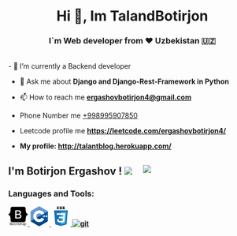 <h1 align="center">Hi 👋, Im TalandBotirjon</h1>
<h3 align="center">I`m Web developer from ❤️ Uzbekistan 🇺🇿 </h3>
<br/>
- 🌱 I’m currently a Backend developer


- 💬 Ask me about **Django and Django-Rest-Framework in Python**

- 📫 How to reach me **ergashovbotirjon4@gmail.com**
- Phone Number me  <a href="tel:+998-99-590-78-50" target="_blank" rel="noreferrer">+998995907850 </a>
-  Leetcode profile me **https://leetcode.com/ergashovbotirjon4/**
-  <b>My profile: http://talantblog.herokuapp.com/ <b/>

<h2>
  
  I'm Botirjon Ergashov ! <img src="https://media.giphy.com/media/12oufCB0MyZ1Go/giphy.gif" width="50">
<img align='right' src="https://media.giphy.com/media/M9gbBd9nbDrOTu1Mqx/giphy.gif" width="230">
</h2>
<h3 align="left">Languages and Tools:</h3>
<p align="left">
  <a href="https://getbootstrap.com" target="_blank" rel="noreferrer"> <img src="https://raw.githubusercontent.com/devicons/devicon/master/icons/bootstrap/bootstrap-plain-wordmark.svg" alt="bootstrap" width="40" height="40"/> </a> 
  <a href="https://www.w3schools.com/cpp/" target="_blank" rel="noreferrer"> <img src="https://raw.githubusercontent.com/devicons/devicon/master/icons/cplusplus/cplusplus-original.svg" alt="cplusplus" width="40" height="40"/> </a>
  <a href="https://www.w3schools.com/css/" target="_blank" rel="noreferrer"> <img src="https://raw.githubusercontent.com/devicons/devicon/master/icons/css3/css3-original-wordmark.svg" alt="css3" width="40" height="40"/> </a>
  <a href="https://git-scm.com/" target="_blank" rel="noreferrer"> <img src="https://www.vectorlogo.zone/logos/git-scm/git-scm-icon.svg" alt="git" width="40" height="40"/> </a> 

</p>
 
